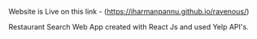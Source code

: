 Website is Live on this link - (https://iharmanpannu.github.io/ravenous/)

Restaurant Search Web App created with React Js and used Yelp API's.<br>
